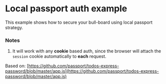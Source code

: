 # Local passport auth example

This example shows how to secure your bull-board using local passport strategy.

### Notes
1. It will work with any **cookie** based auth, since the browser will attach 
   the `session` cookie automatically to **each** request.


Based on: [https://github.com/passport/todos-express-password/blob/master/app.js](https://github.com/passport/todos-express-password/blob/master/app.js)
